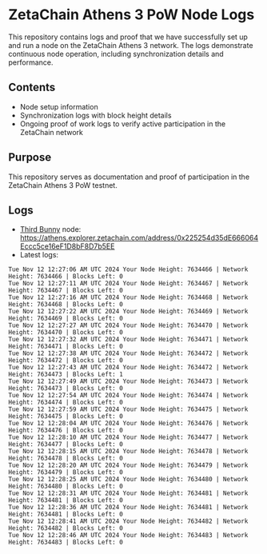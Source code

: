 # ZetaChain Athens 3 PoW Node Logs
This repository contains logs and proof that we have successfully set up and run a node on the ZetaChain Athens 3 network. The logs demonstrate continuous node operation, including synchronization details and performance.

## Contents
- Node setup information
- Synchronization logs with block height details
- Ongoing proof of work logs to verify active participation in the ZetaChain network

## Purpose
This repository serves as documentation and proof of participation in the ZetaChain Athens 3 PoW testnet.

## Logs

- [Third Bunny](https://thirdbunny.xyz/) node: https://athens.explorer.zetachain.com/address/0x225254d35dE666064Eccc5ce16eF1D8bF8D7b5EE
- Latest logs:
```
Tue Nov 12 12:27:06 AM UTC 2024 Your Node Height: 7634466 | Network Height: 7634466 | Blocks Left: 0
Tue Nov 12 12:27:11 AM UTC 2024 Your Node Height: 7634467 | Network Height: 7634467 | Blocks Left: 0
Tue Nov 12 12:27:16 AM UTC 2024 Your Node Height: 7634468 | Network Height: 7634468 | Blocks Left: 0
Tue Nov 12 12:27:22 AM UTC 2024 Your Node Height: 7634469 | Network Height: 7634469 | Blocks Left: 0
Tue Nov 12 12:27:27 AM UTC 2024 Your Node Height: 7634470 | Network Height: 7634470 | Blocks Left: 0
Tue Nov 12 12:27:32 AM UTC 2024 Your Node Height: 7634471 | Network Height: 7634471 | Blocks Left: 0
Tue Nov 12 12:27:38 AM UTC 2024 Your Node Height: 7634472 | Network Height: 7634472 | Blocks Left: 0
Tue Nov 12 12:27:43 AM UTC 2024 Your Node Height: 7634472 | Network Height: 7634473 | Blocks Left: 1
Tue Nov 12 12:27:49 AM UTC 2024 Your Node Height: 7634473 | Network Height: 7634473 | Blocks Left: 0
Tue Nov 12 12:27:54 AM UTC 2024 Your Node Height: 7634474 | Network Height: 7634474 | Blocks Left: 0
Tue Nov 12 12:27:59 AM UTC 2024 Your Node Height: 7634475 | Network Height: 7634475 | Blocks Left: 0
Tue Nov 12 12:28:04 AM UTC 2024 Your Node Height: 7634476 | Network Height: 7634476 | Blocks Left: 0
Tue Nov 12 12:28:10 AM UTC 2024 Your Node Height: 7634477 | Network Height: 7634477 | Blocks Left: 0
Tue Nov 12 12:28:15 AM UTC 2024 Your Node Height: 7634478 | Network Height: 7634478 | Blocks Left: 0
Tue Nov 12 12:28:20 AM UTC 2024 Your Node Height: 7634479 | Network Height: 7634479 | Blocks Left: 0
Tue Nov 12 12:28:25 AM UTC 2024 Your Node Height: 7634480 | Network Height: 7634480 | Blocks Left: 0
Tue Nov 12 12:28:31 AM UTC 2024 Your Node Height: 7634481 | Network Height: 7634481 | Blocks Left: 0
Tue Nov 12 12:28:36 AM UTC 2024 Your Node Height: 7634481 | Network Height: 7634481 | Blocks Left: 0
Tue Nov 12 12:28:41 AM UTC 2024 Your Node Height: 7634482 | Network Height: 7634482 | Blocks Left: 0
Tue Nov 12 12:28:46 AM UTC 2024 Your Node Height: 7634483 | Network Height: 7634483 | Blocks Left: 0
```
